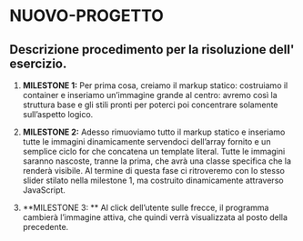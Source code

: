 NUOVO-PROGETTO
===

## Descrizione procedimento per la risoluzione dell' esercizio.

1. **MILESTONE 1:**
Per prima cosa, creiamo il markup statico: costruiamo il container e inseriamo un’immagine grande al centro: avremo così la struttura base e gli stili pronti per poterci poi concentrare solamente sull’aspetto logico.

2. **MILESTONE 2:**
Adesso rimuoviamo tutto il markup statico e inseriamo tutte le immagini dinamicamente servendoci dell’array fornito e un semplice ciclo for che concatena un template literal.
Tutte le immagini saranno nascoste, tranne la prima, che avrà una classe specifica che la renderà visibile.
Al termine di questa fase ci ritroveremo con lo stesso slider stilato nella milestone 1, ma costruito dinamicamente attraverso JavaScript.

3. **MILESTONE 3: **
Al click dell’utente sulle frecce, il programma cambierà l’immagine attiva, che quindi verrà visualizzata al posto della precedente.
